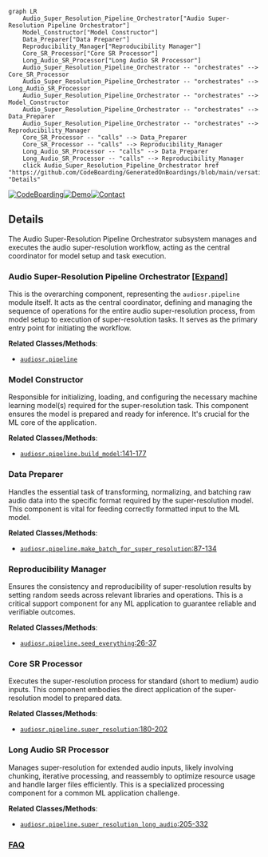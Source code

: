 ```mermaid
graph LR
    Audio_Super_Resolution_Pipeline_Orchestrator["Audio Super-Resolution Pipeline Orchestrator"]
    Model_Constructor["Model Constructor"]
    Data_Preparer["Data Preparer"]
    Reproducibility_Manager["Reproducibility Manager"]
    Core_SR_Processor["Core SR Processor"]
    Long_Audio_SR_Processor["Long Audio SR Processor"]
    Audio_Super_Resolution_Pipeline_Orchestrator -- "orchestrates" --> Core_SR_Processor
    Audio_Super_Resolution_Pipeline_Orchestrator -- "orchestrates" --> Long_Audio_SR_Processor
    Audio_Super_Resolution_Pipeline_Orchestrator -- "orchestrates" --> Model_Constructor
    Audio_Super_Resolution_Pipeline_Orchestrator -- "orchestrates" --> Data_Preparer
    Audio_Super_Resolution_Pipeline_Orchestrator -- "orchestrates" --> Reproducibility_Manager
    Core_SR_Processor -- "calls" --> Data_Preparer
    Core_SR_Processor -- "calls" --> Reproducibility_Manager
    Long_Audio_SR_Processor -- "calls" --> Data_Preparer
    Long_Audio_SR_Processor -- "calls" --> Reproducibility_Manager
    click Audio_Super_Resolution_Pipeline_Orchestrator href "https://github.com/CodeBoarding/GeneratedOnBoardings/blob/main/versatile_audio_super_resolution/Audio_Super_Resolution_Pipeline_Orchestrator.md" "Details"
```

[![CodeBoarding](https://img.shields.io/badge/Generated%20by-CodeBoarding-9cf?style=flat-square)](https://github.com/CodeBoarding/GeneratedOnBoardings)[![Demo](https://img.shields.io/badge/Try%20our-Demo-blue?style=flat-square)](https://www.codeboarding.org/demo)[![Contact](https://img.shields.io/badge/Contact%20us%20-%20contact@codeboarding.org-lightgrey?style=flat-square)](mailto:contact@codeboarding.org)

## Details

The Audio Super-Resolution Pipeline Orchestrator subsystem manages and executes the audio super-resolution workflow, acting as the central coordinator for model setup and task execution.

### Audio Super-Resolution Pipeline Orchestrator [[Expand]](./Audio_Super_Resolution_Pipeline_Orchestrator.md)
This is the overarching component, representing the `audiosr.pipeline` module itself. It acts as the central coordinator, defining and managing the sequence of operations for the entire audio super-resolution process, from model setup to execution of super-resolution tasks. It serves as the primary entry point for initiating the workflow.


**Related Classes/Methods**:

- <a href="https://github.com/haoheliu/versatile_audio_super_resolution/blob/main/audiosr/pipeline.py" target="_blank" rel="noopener noreferrer">`audiosr.pipeline`</a>


### Model Constructor
Responsible for initializing, loading, and configuring the necessary machine learning model(s) required for the super-resolution task. This component ensures the model is prepared and ready for inference. It's crucial for the ML core of the application.


**Related Classes/Methods**:

- <a href="https://github.com/haoheliu/versatile_audio_super_resolution/blob/main/audiosr/pipeline.py#L141-L177" target="_blank" rel="noopener noreferrer">`audiosr.pipeline.build_model`:141-177</a>


### Data Preparer
Handles the essential task of transforming, normalizing, and batching raw audio data into the specific format required by the super-resolution model. This component is vital for feeding correctly formatted input to the ML model.


**Related Classes/Methods**:

- <a href="https://github.com/haoheliu/versatile_audio_super_resolution/blob/main/audiosr/pipeline.py#L87-L134" target="_blank" rel="noopener noreferrer">`audiosr.pipeline.make_batch_for_super_resolution`:87-134</a>


### Reproducibility Manager
Ensures the consistency and reproducibility of super-resolution results by setting random seeds across relevant libraries and operations. This is a critical support component for any ML application to guarantee reliable and verifiable outcomes.


**Related Classes/Methods**:

- <a href="https://github.com/haoheliu/versatile_audio_super_resolution/blob/main/audiosr/pipeline.py#L26-L37" target="_blank" rel="noopener noreferrer">`audiosr.pipeline.seed_everything`:26-37</a>


### Core SR Processor
Executes the super-resolution process for standard (short to medium) audio inputs. This component embodies the direct application of the super-resolution model to prepared data.


**Related Classes/Methods**:

- <a href="https://github.com/haoheliu/versatile_audio_super_resolution/blob/main/audiosr/pipeline.py#L180-L202" target="_blank" rel="noopener noreferrer">`audiosr.pipeline.super_resolution`:180-202</a>


### Long Audio SR Processor
Manages super-resolution for extended audio inputs, likely involving chunking, iterative processing, and reassembly to optimize resource usage and handle larger files efficiently. This is a specialized processing component for a common ML application challenge.


**Related Classes/Methods**:

- <a href="https://github.com/haoheliu/versatile_audio_super_resolution/blob/main/audiosr/pipeline.py#L205-L332" target="_blank" rel="noopener noreferrer">`audiosr.pipeline.super_resolution_long_audio`:205-332</a>




### [FAQ](https://github.com/CodeBoarding/GeneratedOnBoardings/tree/main?tab=readme-ov-file#faq)